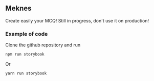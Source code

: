 ## Meknes

Create easily your MCQ! Still in progress, don't use it on production!

### Example of code

Clone the github repository and run

```bash
npm run storybook
```

Or

```bash
yarn run storybook
```
